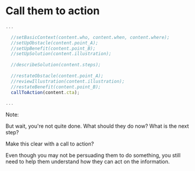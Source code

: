 # Call them to action

```js
...

  //setBasicContext(content.who, content.when, content.where);
  //setUpObstacle(content.point_A);   
  //setUpBenefit(content.point_B);
  //setUpSolution(content.illustration);
  
  //describeSolution(content.steps);
  
  //restateObstacle(content.point_A);
  //reviewIllustration(content.illustration);
  //restateBenefit(content.point_B);
  callToAction(content.cta);
   
...
```

Note:

But wait, you're not quite done. What should they do now? What is the next step?

Make this clear with a call to action?

Even though you may not be persuading them to do something, you still need to help them understand how they can act on the information.
